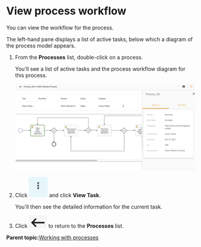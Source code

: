 # View process workflow

You can view the workflow for the process.

The left-hand pane displays a list of active tasks, below which a diagram of the process model appears.

1.  From the **Processes** list, double-click on a process.

    You'll see a list of active tasks and the process workflow diagram for this process.

    ![](../images/PW-process-workflow.png)

2.  Click ![](../images/PW-view-process-tasks.png) and click **View Task**.

    You'll then see the detailed information for the current task.

3.  Click ![](../images/PW-arrow-icon.png) to return to the **Processes** list.


**Parent topic:**[Working with processes](../concepts/pw-working-with-processes.md)

